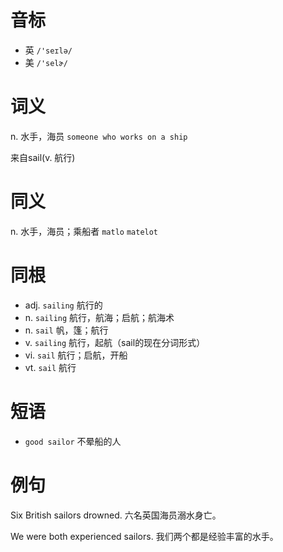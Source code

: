 # 音标

- 英 `/'seɪlə/`
- 美 `/'selɚ/`

# 词义

n. 水手，海员
`someone who works on a ship`



来自sail(v. 航行)

# 同义

n. 水手，海员；乘船者
`matlo` `matelot`

# 同根

- adj. `sailing` 航行的
- n. `sailing` 航行，航海；启航；航海术
- n. `sail` 帆，篷；航行
- v. `sailing` 航行，起航（sail的现在分词形式）
- vi. `sail` 航行；启航，开船
- vt. `sail` 航行

# 短语

- `good sailor` 不晕船的人

# 例句

Six British sailors drowned.
六名英国海员溺水身亡。

We were both experienced sailors.
我们两个都是经验丰富的水手。


